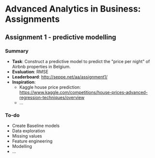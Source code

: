 # Advanced Analytics in Business: Assignments

## Assignment 1 - predictive modelling

### Summary
- **Task**: Construct a predictive model to predict the "price per night" of Airbnb properties in Belgium.
- **Evaluation**: RMSE
- **Leaderboard**: http://seppe.net/aa/assignment1/
- **Inspiration**:
  - Kaggle house price prediction: https://www.kaggle.com/competitions/house-prices-advanced-regression-techniques/overview
  - ...
### To-do
- Create Baseline models
- Data exploration
- Missing values
- Feature engineering
- Modelling
- ...
